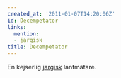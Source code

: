 ```yaml
---
created_at: '2011-01-07T14:20:06Z'
id: Decempetator
links:
  mention:
  - jargisk
title: Decempetator
---
```


En kejserlig [jargisk] lantmätare.

  [jargisk]: jargisk